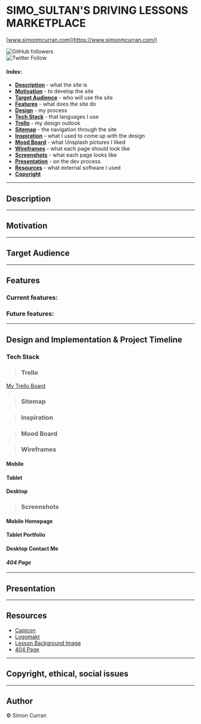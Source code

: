 # SIMO_SULTAN'S DRIVING LESSONS MARKETPLACE
[www.simonmcurran.com](https://www.simonmcurran.com/)  


![GitHub followers](https://img.shields.io/github/followers/SimoSultan?style=social)  
![Twitter Follow](https://img.shields.io/twitter/follow/simo_sultan?style=social)


<!-- The app: []() -->
<!-- Source code: []() -->



#### Index:
- [**Description**](#Description) - what the site is
- [**Motivation**](#Motivation) - to develop the site
- [**Target Audience**](#Target-Audience) - who will use the site
- [**Features**](#Features) - what does the site do
- [**Design**](#Design-and-Implementation-&-Project-Timeline) - my process
- [**Tech Stack**](#Tech-Stack) - that languages I use
- [**Trello**](#Trello) - my design outlook
- [**Sitemap**](#Sitemap) - the navigation through the site
- [**Inspiration**](#Inspiration) - what I used to come up with the design
- [**Mood Board**](#Mood-Board) - what Unsplash pictures I liked
- [**Wireframes**](#Wireframes) - what each page should look like
- [**Screenshots**](#Screenshots) - what each page looks like
- [**Presentation**](#Presentation) - on the dev process
- [**Resources**](#Resources) - what external software I used
- [**Copyright**](#Copyright,-ethical,-social-issues)



---


## Description
<!-- 
This is my first portfolio website. It was developed in little over 1 week for a piece of assessment for my bootcamp course at [Coder Academy](https://coderacademy.edu.au). This site will live on after the assignment, just maybe not exactly in this format. I think a rewrite is in order, especially after we learn Rails and I delve more into JavaScript. -->


---


## Motivation

<!-- I first went searching for inspiration on [awwwards.com](https://www.awwwards.com/). I came across the [agora.pe](https://www.agora.pe/) website, which has must have been updated in the past week actually as it is different. [This image](https://github.com/SimoSultan/portfolio-website/blob/master/docs/inspiration/main_design.jpg) is what the website looked like at time of design. The blue with a bright contrasting colour (their orange, my yellow) was something I took away that gave the site a lot of character. Apart from the slick animations they use, this was how I wanted my website to similarly look. However, due to time management, the amount of animations were dropped. I feel I came away with a similar and basic design of how I wanted my site to look. I am not happy with my footer, however it serves its purpose without looking completely ugly. This will be redesigned in future updates. -->


---


## Target Audience

<!-- Anyone at all. I didn't want to target anyone as this site should be able to be used by anybody if they were linked to it. At the moment, there are still some much needed UX improvements needed so people don't get lost and can easily understand the layout of the site.  -->


---


## Features	

### Current features:  

<!-- - Blogs contain real links to my blogs on Medium
- My portfolio projects link out to their GitHub repos for people to further peruse.
- Subtle animations to make the site easy and enjoyable to use.
- Material design cues -->

### Future features:

<!-- - More click animations for mobile and tablet devices
- Page to be redesigned as 1 continuous scroll-able page with navigation anchors
- More accessibility design
- Better UX design
- General improvements and styling bugs
- Media query improvements
- Code to be rewritten to include only necessary elements
- Blogs to be automatically generated when new posts are made on Medium
- Portfolio to be automatically generated when new repos are made on GitHub -->


---


## Design and Implementation & Project Timeline

### Tech Stack

<!-- - HTML
- CSS
- JS

JS was used to jump to a certain section of the home page for quick navigation for UX, and also it was implemented in the scrollbar due to cross-browser support. -->



> ### Trello
[My Trello Board](https://trello.com/b/JUx9nN3o/driving-app)  



> ### Sitemap

<!-- The layout and navigation through my site. -->




> ### Inspiration 
<!-- The mini mood board I created for inspiration on specific elements on the page.   -->



> ### Mood Board

<!-- The images I collected on Unsplash that helped spark some ideas. The final picture I used, seen as the one with the yellow cable in it, gave me my 2 secondary colours to use on the site. Something with nice contrast to give the page some character.
[My Mood Board](https://unsplash.com/collections/10450631/portfolio_images)  
-->


> ### Wireframes
<!-- All pages had a portrait and landscape wireframe so I can best understand how to lay out the elements when building them. -->

#### Mobile



#### Tablet


#### Desktop



> ### Screenshots

<!-- A few select screenshots from my site that showcase the final outcome from the wireframes and inspiration listed above.
More screenshots can be found [here](https://github.com/SimoSultan/portfolio-website/tree/master/docs/screens) of what each screen looks like in portrait and landscape on multiple devices. -->

#### Mobile Homepage



#### Tablet Portfolio



#### Desktop Contact Me



#### ***404 Page***



---

## Presentation
<!-- 
- [Google Slides Presentation](https://docs.google.com/presentation/d/1X7vOkHn0RGC_c2KCUlbf8kGDYAynqMSnotMM_FeUi4s/edit?usp=sharing) -->


---



## Resources
<!-- 
This external code I used in my site was for the scroll bar and the 404 page. I find the default scrollbars hideous so for most modern sites, so it was a must for me to include. Also, a simple and fun 404 page was something I didn't want to reinvent the wheel on, so I decided to use a free template.
- [My Simple Scrollbar](https://github.com/buzinas/simple-scrollbar)
- [My 404 Page](https://colorlib.com/wp/free-404-error-page-templates/)
- [My Social Icons](https://fontawesome.com/)
- [My Dev Icons](https://konpa.github.io/devicon/) -->


- [Capicon](https://mariodelvalle.github.io/CaptainIconWeb/)
- [Logomakr](https://logomakr.com/9dzQOD)
- [Lesson Background Image](https://unsplash.com/photos/Kuu5mmxkwW4)
- [404 Page](https://codepen.io/sqfreakz/pen/GJRJOY)


---


## Copyright, ethical, social issues

<!-- Infringing on copyright, ethical or social issues wasn't thought to be of concern as this website is original and designed purely by myself.  -->

---

## Author
© Simon Curran